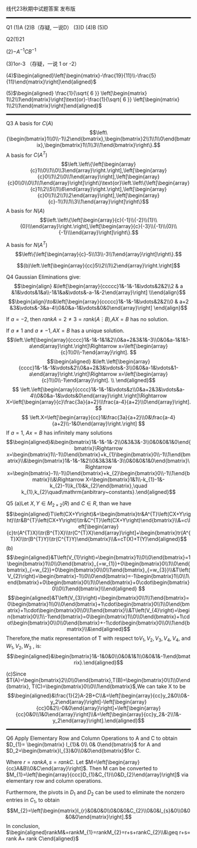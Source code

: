 线代23秋期中试题答案 发布版

<hr style="border: 1px solid black;">
Q1 (1)A    (2)B（存疑, 一说D）    (3)D    (4)B    (5)D

Q2(1)21

(2)$-A^{-1}CB^{-1}$

(3)1or-3 （存疑，一说 1 or -2）

(4)$\begin{aligned}\left[\begin{matrix}-\frac{19}{11}\\-\frac{5}{11}\end{matrix}\right]\end{aligned}$

(5)$\begin{aligned} \frac{1}{\sqrt{ 6 }} \left[\begin{matrix} 1\\2\\1\end{matrix}\right]\text{or}-\frac{1}{\sqrt{ 6 }} \left[\begin{matrix} 1\\2\\1\end{matrix}\right]\end{aligned}$

<hr style="border: 1px solid black;">


Q3
A basis for $C(A)$ $$\left\{\begin{bmatrix}1\\0\\-1\\2\end{bmatrix},\begin{bmatrix}2\\1\\1\\0\end{bmatrix},\begin{bmatrix}1\\1\\3\\1\end{bmatrix}\right\}.$$
A basis for $C(A^T)$
$$\left.\left\{\left[\begin{array}{c}1\\0\\1\\0\\3\end{array}\right.\right],\left[\begin{array}{c}0\\1\\2\\0\\1\end{array}\right],\left[\begin{array}{c}0\\0\\0\\1\\1\end{array}\right]\right\}\text{or}\left.\left\{\left[\begin{array}{c}1\\2\\5\\1\\6\end{array}\right.\right],\left[\begin{array}{c}0\\1\\2\\1\\2\end{array}\right],\left[\begin{array}{c}-1\\1\\1\\3\\1\end{array}\right]\right\}$$
A basis for $N(A)$
$$\left.\left\{\left[\begin{array}{c}{-1}\\{-2}\\{1}\\{0}\\\end{array}\right.\right],\left[\begin{array}{c}{-3}\\{-1}\\{0}\\{-1}\\\end{array}\right]\right\}.$$

A basis for $N(A^T)$
$$\left\{\left[\begin{array}{c}-5\\13\\-3\\1\end{array}\right]\right\}.$$

$$(b)\left.\left[\begin{array}{cc}5\\2\\1\\2\end{array}\right.\right]$$

Q4
Gaussian Eliminations give:
$$\begin{align}
&\left[\begin{array}{ccccc}1&-1&-1&\vdots&2&2\\2 & a &1&\vdots&1&a\\-1&1&a&\vdots&-a-1&-2\end{array}\right] \\\end{align}$$
$$\begin{align}\to&\left[\begin{array}{ccccc}1&-1&-1&\vdots&2&2\\0 & a+2 &3&\vdots&-3&a-4\\0&0&a-1&\vdots&0&0\end{array}\right]
\end{align}$$

If $a = -2$, then $rankA = 2 \neq 3 = rank(A \vdots B)$,$AX=B$ has no solution.

If $a \neq 1$ and $a \neq -1, AX=B$ has a unique solution.
$$\left.\left[\begin{array}{cccc}1&-1&-1&1&2\\0&a+2&3&1&-3\\0&0&a-1&1&1-a\end{array}\right.\right]\Rightarrow x=\left[\begin{array}{c}1\\0\\-1\end{array}\right]. $$
$$\begin{aligned}
&\left.\left[\begin{array}{cccc}1&-1&-1&\vdots&2\\0&a+2&3&\vdots&-3\\0&0&a-1&\vdots&1-a\end{array}\right.\right]\Rightarrow x=\left[\begin{array}{c}1\\0\\-1\end{array}\right]. \\
\end{aligned}$$
$$
\left.\left[\begin{array}{cccc}1&-1&-1&\vdots&z\\0&a+2&3&\vdots&a-4\\0&0&a-1&\vdots&0\end{array}\right.\right]\Rightarrow X=\left[\begin{array}{c}\frac{3a}{a+2}\\\frac{a-4}{a+2}\\0\end{array}\right]. $$
$$
\left.X=\left[\begin{array}{cc}1&\frac{3a}{a+2}\\0&\frac{a-4}{a+2}\\-1&0\end{array}\right.\right]
$$
If $a = 1$, $Ax=B$ has infinitely many solutions
$$\begin{aligned}&\begin{bmatrix}1&-1&-1&-2\\0&3&3&-3\\0&0&0&1&0\end{bmatrix}\Rightarrow x=\begin{bmatrix}1\\-1\\0\end{bmatrix}+k_{1}\begin{bmatrix}0\\-1\\1\end{bmatrix}\\&\begin{bmatrix}1&-1&-1&2\\0&3&3&1&-3\\0&0&0&1&0\end{bmatrix}\Rightarrow x=\begin{bmatrix}-1\\-1\\0\end{bmatrix}+k_{2}\begin{bmatrix}0\\-1\\1\end{bmatrix}\\&\Rightarrow X=\begin{bmatrix}1&1\\-k_{1}-1&-k_{2}-1\\k_{1}&k_{2}\end{bmatrix},\quad k_{1},k_{2}\quad\mathrm{anbitrary~constants}.\end{aligned}$$

Q5
(a)Let $X,Y \in M_{2\times2}(R) \text{ and } C\in R$, than we have
$$\begin{aligned}T\left(CX+Y\right)&=\begin{bmatrix}tr&A^{T}\left(CX+Y\right)\\tr&B^{T}\left(CX+Y\right)\\tr&C^{T}\left(CX+Y\right)\end{bmatrix}\\&=c\left[\begin{array}{c}tr(A^{T}X)\\tr(B^{T}X)\\tr(C^{T}X)\end{array}\right]+\begin{bmatrix}tr(A^{T}X)\\tr(B^{T}Y)\\tr(C^{T}Y)\end{bmatrix}\\&=cT(X)+T(Y)\end{aligned}$$
(b)
$$\begin{aligned}&T\left(V_{1}\right)=\begin{bmatrix}1\\0\\0\end{bmatrix}=1\begin{bmatrix}1\\0\\0\end{bmatrix}_{=w_{1}}+0\begin{bmatrix}0\\1\\0\end{bmatrix}_{=w_{2}}+0\begin{bmatrix}0\\0\\1\end{bmatrix}_{=w_{3}}\\&T\left(V_{2}\right)=\begin{bmatrix}-1\\0\\0\end{bmatrix}=-1\begin{bmatrix}1\\0\\1\end{bmatrix}+0\begin{bmatrix}0\\1\\0\end{bmatrix}+0\cdot\begin{bmatrix}0\\0\\1\end{bmatrix}\\\end{aligned}
$$
$$\begin{aligned}&T\left(V_{3}\right)=\begin{bmatrix}0\\1\\1\end{bmatrix}=0\begin{bmatrix}1\\0\\0\end{bmatrix}+1\cdot\begin{bmatrix}0\\1\\0\end{bmatrix}+1\cdot\begin{bmatrix}0\\0\\1\end{bmatrix}\\&T\left(V_{4}\right)=\begin{bmatrix}0\\1\\-1\end{bmatrix}=0\begin{bmatrix}1\\0\\0\end{bmatrix}+1\cdot\begin{bmatrix}0\\0\\0\end{bmatrix}+-1\cdot\begin{bmatrix}0\\0\\1\end{bmatrix}\\&\end{aligned}$$
Therefore,the matix representation of T with respect to$V_{1},V_{2},V_{3},V_{4},V_{4}$, and $W_{1},V_{2},W_{3}$ , is:
$$\begin{aligned}&\begin{bmatrix}1&-1&0&0\\0&0&1&1\\0&0&1&-1\end{bmatrix}.\end{aligned}$$

(c)Since $T(A)=\begin{bmatrix}2\\0\\0\end{bmatrix},T(B)=\begin{bmatrix}0\\1\\0\end{bmatrix}, T(C)=\begin{bmatrix}0\\0\\1\end{bmatrix}$,We can take X to be
$$\begin{aligned}&\frac{1}{2}A-2B+C\\&=\left[\begin{array}{cc}y_2&0\\0&-y_2\end{array}\right]-\left[\begin{array}{cc}0&2\\-0&0\end{array}\right]+\left[\begin{array}{cc}0&0\\1&0\end{array}\right]\\&=\left[\begin{array}{cc}y_2&-2\\1&-y_2\end{array}\right].\end{aligned}$$


<hr style="border: 1px solid black;">

Q6  Apply Elementary Row and Column Operations to A and C to obtain $D_{1}= \begin{bmatrix} I_{1}& 0\\ 0& 0\end{bmatrix}$ for A and $D_2=\begin{bmatrix}I_{3}&0\\0&0\end{bmatrix}$for C.

Where $r= rankA,s= rank C$.
Let $M=\left[\begin{array}{cc}A&B\\0&C\end{array}\right]$. Then M can be converted to $M_{1}=\left[\begin{array}{ccc}D_{1}&C_{1}\\0&D_{2}\end{array}\right]$ via elementary row and column operations.

Furthermore, the pivots in $D_{1}$ and $D_{2}$ can be used to eliminate the nonzero entries in $C_1$, to obtain
$$M_{2}=\left[\begin{matrix}I_{r}&0&0&0\\0&0&0&C_{2}\\0&0&I_{s}&0\\0&0&0&0\end{matrix}\right].$$
In conclusion,
$\begin{aligned}rankM&=rankM_{1}=rankM_{2}=r+s+rankC_{2}\\&\geq r+s= rank A+ rank C\end{aligned}$



